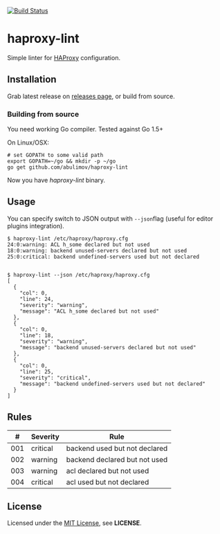 [![Build Status](https://travis-ci.org/abulimov/haproxy-lint.svg?branch=master)](https://travis-ci.org/abulimov/haproxy-lint)

# haproxy-lint

Simple linter for [HAProxy](http://haproxy.org) configuration.

## Installation

Grab latest release on [releases page](https://github.com/abulimov/haproxy-lint/releases),
or build from source.

### Building from source

You need working Go compiler.
Tested against Go 1.5+

On Linux/OSX:

```
# set GOPATH to some valid path
export GOPATH=~/go && mkdir -p ~/go
go get github.com/abulimov/haproxy-lint
```

Now you have *haproxy-lint* binary.


## Usage

You can specify switch to JSON output
with `--json`flag (useful for editor plugins integration).

```console
$ haproxy-lint /etc/haproxy/haproxy.cfg
24:0:warning: ACL h_some declared but not used
18:0:warning: backend unused-servers declared but not used
25:0:critical: backend undefined-servers used but not declared


$ haproxy-lint --json /etc/haproxy/haproxy.cfg
[
  {
    "col": 0,
    "line": 24,
    "severity": "warning",
    "message": "ACL h_some declared but not used"
  },
  {
    "col": 0,
    "line": 18,
    "severity": "warning",
    "message": "backend unused-servers declared but not used"
  },
  {
    "col": 0,
    "line": 25,
    "severity": "critical",
    "message": "backend undefined-servers used but not declared"
  }
]
```

## Rules

| #   | Severity | Rule                          |
|-----|----------|-------------------------------|
| 001 | critical | backend used but not declared |
| 002 | warning  | backend declared but not used |
| 003 | warning  | acl declared but not used     |
| 004 | critical | acl used but not declared     |


## License

Licensed under the [MIT License](http://opensource.org/licenses/MIT),
see **LICENSE**.
